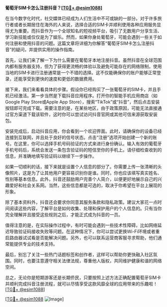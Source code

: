 **葡萄牙SIM卡怎么注册抖音？[[TG💪+ @esim1088](https://t.me/s/esim1088)]**

在当今数字化时代，社交媒体已经成为人们生活中不可或缺的一部分。对于许多旅行者或者长期居住在海外的人来说，选择合适的SIM卡并顺利使用各种应用服务显得尤为重要。而抖音作为一个全球知名的短视频平台，吸引了无数用户分享生活、学习新技能或仅仅是为了娱乐。然而，如果你身处葡萄牙，可能会遇到一些关于如何注册和使用抖音的问题。这篇文章将详细为你解答“葡萄牙SIM卡怎么注册抖音”的疑问，并提供实用的操作指南。

首先，让我们来了解一下为什么需要在葡萄牙本地注册抖音。虽然抖音在全球范围内都有服务器支持，但为了获得更流畅的体验以及避免可能存在的网络限制，使用当地的SIM卡进行注册通常是一个不错的选择。这不仅能确保你的账户能够正常登录，还能享受到更快的速度和更低的数据费用。

接下来，我们来看看具体的步骤。假设你已经购买了一张葡萄牙的SIM卡，并且手机已经激活。第一步当然是下载抖音应用程序。打开你的智能手机应用商店（如Google Play Store或Apple App Store），搜索“TikTok”或“抖音”，然后点击安装按钮即可完成下载。需要注意的是，在某些地区，由于政策原因，可能无法直接通过官方渠道下载该软件，这时你可以尝试访问抖音官网或其他可信来源获取安装包。

安装完成后，启动抖音应用，你会看到一个欢迎界面。此时，请确保你的设备已经连接到互联网，并且处于良好的信号状态。点击“注册”选项开始创建一个新的账号。在这里，你可以选择手机号码验证的方式来进行身份确认。输入有效的葡萄牙手机号码后，系统会发送一条包含验证码的短信至你的手机上。请仔细检查收到的信息，并准确地填写验证码以继续下一步操作。

如果一切顺利的话，接下来就是设置个人信息的部分了。你需要上传一张清晰的头像照片，这是为了让其他用户更容易识别你是谁。同时，你也应该填写真实姓名、性别等基本信息。此外，抖音还鼓励用户完善个人简介，以便更好地展示自己的兴趣爱好和社会关系网。当然，这些信息都是可选的，取决于你希望在平台上展现的形象。

除了基本资料外，抖音还会要求你同意其服务条款和隐私政策。建议大家花一点时间阅读这些内容，了解平台是如何收集、处理和保护用户的个人信息的。只有当你完全理解并且接受这些规则之后，才能正式成为抖音的一员。

值得注意的是，在实际操作过程中，有时可能会遇到一些技术性障碍，比如网络延迟导致验证码接收失败等问题。在这种情况下，你可以尝试更换Wi-Fi环境或者重启路由器试试看是否能解决问题。另外，也可以联系运营商客服寻求帮助，他们通常能提供专业的技术支持。

最后，别忘了关注一些热门话题标签和创作者，这样可以帮助你更快融入社区氛围。同时，也要注意遵守相关法律法规，尊重他人版权，共同维护健康和谐的网络空间。

总之，无论你是短期游客还是长期侨民，只要按照上述方法正确配置葡萄牙SIM卡并顺利完成抖音注册流程，就可以尽情享受这款风靡全球的应用带来的乐趣啦！[[TG💪+ @esim1088](https://t.me/s/esim1088)]

[[TG💪+ @esim1088](https://t.me/s/esim1088) ![Image](https://i.postimg.cc/4NQfJmqS/Snipaste-2025-05-13-00-14-12.png)]